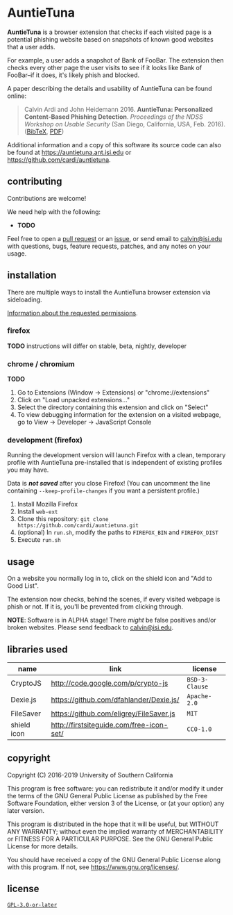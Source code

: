 # AuntieTuna

**AuntieTuna** is a browser extension that checks if each visited page
is a potential phishing website based on snapshots of known good
websites that a user adds.

For example, a user adds a snapshot of Bank of FooBar. The extension
then checks every other page the user visits to see if it looks like
Bank of FooBar–if it does, it's likely phish and blocked.

A paper describing the details and usability of AuntieTuna can be found
online:
> Calvin Ardi and John Heidemann 2016. **AuntieTuna: Personalized
> Content-Based Phishing Detection**. *Proceedings of the NDSS Workshop
> on Usable Security* (San Diego, California, USA, Feb. 2016).
> ([BibTeX](https://ant.isi.edu/bib/Ardi16a.html),
> [PDF](https://www.isi.edu/%7ejohnh/PAPERS/Ardi16a.pdf))

Additional information and a copy of this software its source code can
also be found at <https://auntietuna.ant.isi.edu> or
<https://github.com/cardi/auntietuna>.

## contributing

Contributions are welcome!

We need help with the following:
* **TODO**

Feel free to open a [pull request](https://github.com/cardi/auntietuna/pulls)
or an [issue](https://github.com/cardi/auntietuna/issues), or send email
to <calvin@isi.edu> with questions, bugs, feature requests, patches, and
any notes on your usage.

## installation

There are multiple ways to install the AuntieTuna browser extension via
sideloading.

[Information about the requested permissions](#TODO).

### firefox

**TODO** instructions will differ on stable, beta, nightly, developer

### chrome / chromium

**TODO**

1. Go to Extensions (Window -> Extensions) or "chrome://extensions"
2. Click on "Load unpacked extensions..."
3. Select the directory containing this extension and click on "Select"
4. To view debugging information for the extension on a visited webpage,
   go to View -> Developer -> JavaScript Console

### development (firefox)

Running the development version will launch Firefox with a clean,
temporary profile with AuntieTuna pre-installed that is independent of
existing profiles you may have.

Data is ***not saved*** after you close Firefox! (You can uncomment the
line containing `--keep-profile-changes` if you want a persistent
profile.)

1. Install Mozilla Firefox
2. Install `web-ext`
3. Clone this repository: `git clone https://github.com/cardi/auntietuna.git`
4. (optional) In `run.sh`, modify the paths to `FIREFOX_BIN` and `FIREFOX_DIST`
5. Execute `run.sh`

## usage

On a website you normally log in to, click on the shield icon and
"Add to Good List".

The extension now checks, behind the scenes, if every visited webpage is
phish or not. If it is, you'll be prevented from clicking through.

**NOTE**: Software is in ALPHA stage! There *might* be false positives
and/or broken websites. Please send feedback to <calvin@isi.edu>.

## libraries used

| name        | link                                     | license        |
| ---         | ---                                      | ---            |
| CryptoJS    | http://code.google.com/p/crypto-js       | `BSD-3-Clause` |
| Dexie.js    | https://github.com/dfahlander/Dexie.js/  | `Apache-2.0`   |
| FileSaver   | https://github.com/eligrey/FileSaver.js  | `MIT`          |
| shield icon | http://firstsiteguide.com/free-icon-set/ | `CC0-1.0`      |

## copyright

Copyright (C) 2016-2019  University of Southern California

This program is free software: you can redistribute it and/or modify
it under the terms of the GNU General Public License as published by
the Free Software Foundation, either version 3 of the License, or
(at your option) any later version.

This program is distributed in the hope that it will be useful,
but WITHOUT ANY WARRANTY; without even the implied warranty of
MERCHANTABILITY or FITNESS FOR A PARTICULAR PURPOSE.  See the
GNU General Public License for more details.

You should have received a copy of the GNU General Public License
along with this program.  If not, see <https://www.gnu.org/licenses/>.

## license

[`GPL-3.0-or-later`](./LICENSE)

